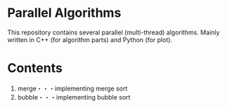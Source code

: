 # Parallel Algorithms
This repository contains several parallel (multi-thread) algorithms.
Mainly written in C++ (for algorithm parts) and Python (for plot).

# Contents
1. merge・・・implementing merge sort
2. bubble・・・implementing bubble sort
